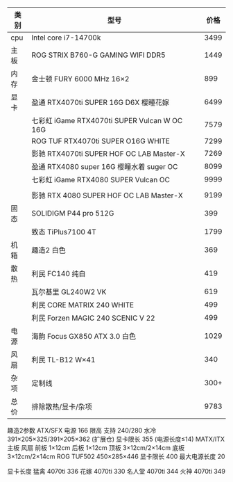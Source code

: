 
| 类别 | 型号                                         | 价格 |
| ---- | -------------------------------------------- | ---- |
| cpu  | Intel core i7-14700k                         | 3499 |
| 主板 | ROG STRIX B760-G GAMING WIFI DDR5            | 1449 |
| 内存 | 金士顿 FURY 6000 MHz 16×2                    | 899  |
| 显卡 | 盈通 RTX4070ti SUPER 16G D6X 樱瞳花嫁        | 6499 |
|      | 七彩虹 iGame RTX4070ti SUPER Vulcan W OC 16G | 7579 |
|      | ROG TUF RTX4070ti SUPER O16G WHITE           | 7299 |
|      | 影驰 RTX4070ti SUPER HOF OC LAB Master-X     | 7269 |
|      | 盈通 RTX4080 super 16G 樱瞳水着 suger OC     | 8099 |
|      | 七彩虹 iGame RTX4080 SUPER  Vulcan OC        | 9999 |
|      |                                              |      |
|      | 影驰 RTX 4080 SUPER HOF OC LAB Master-X      | 9199 |
| 固态 | SOLIDIGM P44 pro 512G                        | 399  |
|      | 致态 TiPlus7100 4T                           | 1799 |
| 机箱 | 趣造2 白色                                   | 369  |
| 散热 | 利民 FC140 纯白                              | 419  |
|      | 瓦尔基里 GL240W2 VK                          | 619  |
|      | 利民 CORE MATRIX 240 WHITE                   | 499  |
|      | 利民 Forzen MAGIC 240 SCENIC V 22            | 499  |
| 电源 | 海韵 Focus GX850 ATX 3.0 白色                | 1029 |
| 风扇 | 利民 TL-B12 W×41                             | 340  |
| 杂项 | 定制线                                       | 300+ |
| 总价 | 排除散热/显卡/杂项                           | 9783 |

趣造2参数
	ATX/SFX 电源
	166 限高
	支持 240/280 水冷
	391×205×325/391×205×362 (扩展仓)
	显卡限长 355 (电源长度≤14)
	MATX/ITX 主板
	风扇
		前板 1×12cm
		后板 1×12cm
		顶板 3×12cm/2×14cm
		底板 3×12cm/2×14cm
ROG TUF502
	450×285×446
	显卡限长 400
	最大电源长度 20

显卡长度
	猛禽
		4070ti 336
	花嫁
		4070ti 330
	名人堂
		4070ti 344
	火神
		4070ti 349